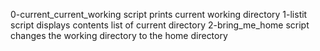 0-current_current_working script prints current working directory
1-listit script displays contents list of current directory
2-bring_me_home script changes the working directory to the home directory
